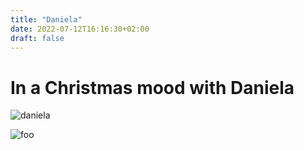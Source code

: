 ```yaml
---
title: "Daniela"
date: 2022-07-12T16:16:30+02:00
draft: false
---
```


# In a Christmas mood with Daniela

![daniela](../daniela.jpg)

![foo](../../about/mypassion.jpg)

